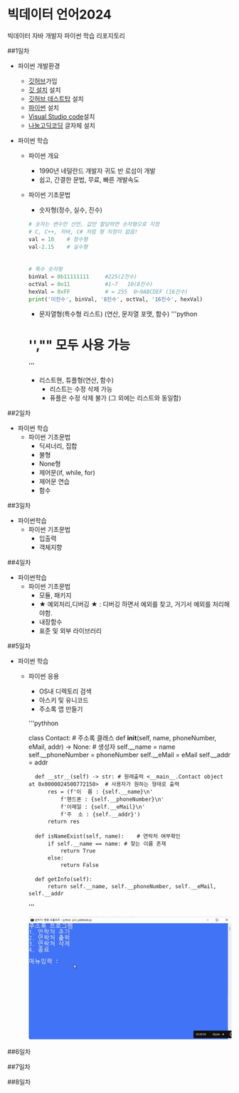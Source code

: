 # 빅데이터 언어2024        
빅데이터 자바 개발자 파이썬 학습 리포지토리

##1일차
- 파이썬 개발환경
    - [깃허브](https://github.com)가입
    - [깃 설치](https://git-scm.com/downloads) 설치
    - [깃허브 데스트탑](https://desktop.github.com/) 설치
    - [파이썬](https://www.python.org/downloads/) 설치
    - [Visual Studio code](https://vscode.dev/github/hyanyul/python-2024/blob/main/README.md)설치
    - [나눔고딕코딩](https://github.com/naver/nanumfont) 글자체 설치

- 파이썬 학습
    - 파이썬 개요
        - 1990년 네덜란드 개발자 귀도 반 로섬이 개발
        - 쉽고, 간결한 문법, 무료, 빠른 개발속도
    - 파이썬 기초문법
        - 숫자형(정수, 실수, 진수)
        
        ```python
        # 숫자는 변수만 선언, 값만 할당하면 숫자형으로 지정
        # C, C++, 자바, C# 처럼 형 지정이 없음!
        val = 10    # 정수형
        val-2.15    # 실수형


        # 특수 숫자형
        binVal = 0b11111111     #225(2진수)
        octVal = 0o11           #1~7   10(8진수)
        hexVal = 0xFF           # = 255  0~9ABCDEF (16진수)    
        print('이진수', binVal, '8진수', octVal, '16진수', hexVal)
        ```

        - 문자열형(특수형 리스트) (연산, 문자열 포맷, 함수)
        '''python
         # '',"" 모두 사용 가능
        '''
        - 리스트현, 튜플형(연산, 함수)  
            - 리스트는 수정 삭제 가능
            - 퓨플은 수정 삭제 불가 (그 외에는 리스트와 동일함)


##2일차
- 파이썬 학습
    - 파이썬 기초문법
        - 딕셔너리, 집합
        - 불형
        - None형
        - 제어문(if, while, for)
        - 제어문 연습
        - 함수

##3일차
- 파이썬학습
    - 파이썬 기초문법
        - 입출력
        - 객체지향

##4일차
- 파이썬학습
    - 파이썬 기초문법
        - 모듈, 패키지
        - ★ 예외처리,디버깅 ★ : 디버깅 하면서 예외를 찾고, 거기서 예외를 처리해야함.
        - 내장함수
        - 표준 및 외부 라이브러리

##5일차
- 파이썬 학습
    - 파이썬 응용
        - OS내 디렉토리 검색
        - 아스키 및 유니코드
        - 주소록 앱 만들기

        '''pythhon

        class Contact: # 주소록 클래스
            def __init__(self, name, phoneNumber, eMail, addr) -> None:   # 생성자
                self.__name = name
                self.__phoneNumber = phoneNumber
                self.__eMail = eMail
                self.__addr = addr

            def __str__(self) -> str: # 원래출력 <__main__.Contact object at 0x0000024500772150>  # 사용자가 원하는 형태로 출력
                res = (f'이  름 : {self.__name}\n'
                    f'핸드폰 : {self.__phoneNumber}\n'
                    f'이메일 : {self.__eMail}\n'
                    f'주  소 : {self.__addr}')
                return res
            
            def isNameExist(self, name):    # 연락처 여부확인
                if self.__name == name: # 찾는 이름 존재
                    return True
                else:
                    return False
                
            def getInfo(self):
                return self.__name, self.__phoneNumber, self.__eMail, self.__addr

        '''

        ![주소록앱](https://raw.githubusercontent.com/GangGnagGnag/Java-BigData-2024/main/images/bigdata01.gif)

##6일차


##7일차


##8일차

